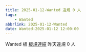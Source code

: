 ```yaml
---
title: 2025-01-12-Wanted 違規 0 人
tags:
    - Wanted
abbrlink: 2025-01-12-Wanted
date: Wanted-2025-01-12 12:00:00
---
```

Wanted 板 [板規連結](https://www.ptt.cc/bbs/Wanted/M.1608829773.A.D3B.html)
昨天違規 0 人
